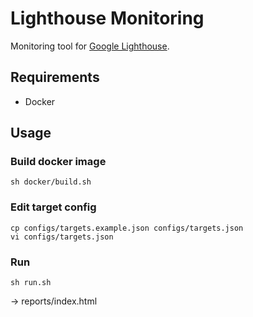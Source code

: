 # Lighthouse Monitoring

Monitoring tool for [Google Lighthouse](https://developers.google.com/web/tools/lighthouse/).

## Requirements
* Docker

## Usage

### Build docker image
```
sh docker/build.sh
```

### Edit target config
```
cp configs/targets.example.json configs/targets.json
vi configs/targets.json
```

### Run
```
sh run.sh
```
-> reports/index.html
